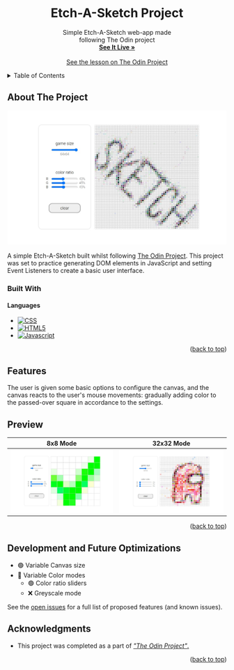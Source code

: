 <a name="readme-top"></a>
<br />
<div align="center">

<h1 align="center">Etch-A-Sketch Project</h1>

  <p align="center">
    Simple Etch-A-Sketch web-app made
    <br />
    following The Odin project
    <br />
    <a href="https://larrys-code.github.io/Etch-A-Sketch/"><strong>See It Live »</strong></a>
    <br />
    <br />
    <a href="https://www.theodinproject.com/lessons/foundations-etch-a-sketch">See the lesson on The Odin Project</a>
  </p>
</div>



<!-- TABLE OF CONTENTS -->
<details>
  <summary>Table of Contents</summary>
  <ol>
    <li>
      <a href="#about-the-project">About The Project</a>
      <ul>
        <li><a href="#built-with">Built With</a></li>
      </ul>
    </li>
    <li><a href="#features">Features</a></li>
    <li><a href="#preview">Preview</a></li>
    <li><a href="#development-and-future-optimizations">Development and Future Optimizations</a></li>
    <li><a href="#acknowledgments">Acknowledgments</a></li>
  </ol>
</details>



<!-- ABOUT THE PROJECT -->
## About The Project

[![Product Name Screen Shot][product-screenshot]](https://larrys-code.github.io/Etch-A-Sketch/)

A simple Etch-A-Sketch built whilst following [The Odin Project][odin-url]. This project was set to practice generating DOM elements in JavaScript and setting Event Listeners to create a basic user interface.

### Built With

#### Languages
* [![CSS][CSS-logo]][CSS-url]
* [![HTML5][HTML5-logo]][HTML5-url]
* [![Javascript][Javascript-logo]][Javascript-url]


<p align="right">(<a href="#readme-top">back to top</a>)</p>

<!-- FEATURES -->
## Features

The user is given some basic options to configure the canvas, and the canvas reacts to the user's mouse movements: gradually adding color to the passed-over square in accordance to the settings.


## Preview

| 8x8 Mode | 32x32 Mode |
| :-----: | :-----: |
| <img src='./screenshot-8x8.png' alt='8x8 mode preview'> | <img src='./screenshot-32x32.png' alt='32x32 mode preview'> |

<p align="right">(<a href="#readme-top">back to top</a>)</p>

<!-- OPTIMIZATIONS -->
## Development and Future Optimizations

- :green_circle: Variable Canvas size
- :large_orange_diamond: Variable Color modes
    - :green_circle: Color ratio sliders
    - :x: Greyscale mode

See the [open issues](https://github.com/Larrys-code/Etch-A-Sketch/issues) for a full list of proposed features (and known issues).



<!-- ACKNOWLEDGMENTS -->
## Acknowledgments

* This project was completed as a part of [*"The Odin Project"*.](odin-url)

<p align="right">(<a href="#readme-top">back to top</a>)</p>



<!-- MARKDOWN LINKS & IMAGES -->
[product-screenshot]: ./screenshot.png
[odin-url]: https://www.theodinproject.com/lessons/foundations-etch-a-sketch

<!-- APPLICATIONS -->

[CSS-logo]: https://img.shields.io/badge/CSS%20-%231572B6.svg?style=for-the-badge&logo=css3&logoColor=white
[CSS-url]: https://www.w3.org/Style/CSS/#specs

[HTML5-logo]: https://img.shields.io/badge/HTML5%20-%23E34F26.svg?style=for-the-badge&logo=html5&logoColor=white
[HTML5-url]: https://html.spec.whatwg.org/

[Javascript-logo]: https://img.shields.io/static/v1?style=for-the-badge&message=JavaScript&color=222222&logo=JavaScript&logoColor=F7DF1E&label=
[Javascript-url]: https://www.ecma-international.org/publications-and-standards/standards/ecma-262/
